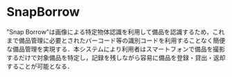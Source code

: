 # SnapBorrow
”Snap Borrow”は画像による特定物体認識を利用して備品を認識するため，これまで備品管理に必要とされたバーコード等の識別コードを利用することなく簡便な備品管理を実現する．本システムにより利用者はスマートフォンで備品を撮影するだけで対象備品を特定し，記録を残しながら容易に備品を登録・貸出・返却することが可能となる．